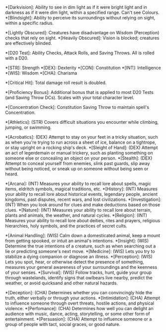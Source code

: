*[Darkvision]: Ability to see in dim light as if it were bright light and in darkness as if it were dim light, within a specified range. Can't see Colours.
*[Blindsight]: Ability to perceive its surroundings without relying on sight, within a specific radius.

*[Lightly Obscured]: Creatures have disadvantage on Wisdom (Perception) checks that rely on sight.
*[Heavily Obscured]: Vision is blocked; creatures are effectively blinded.

*[D20 Test]: Ability Checks, Attack Rolls, and Saving Throws. All is rolled with a D20.

*[STR]:	Strength
*[DEX]:	Dexterity
*[CON]:	Constitution
*[INT]:	Intelligence
*[WIS]:	Wisdom
*[CHA]:	Charisma

*[Critical Hit]: Total damage roll result is doubled.

*[Proficiency Bonus]: Additional bonus that is applied to most D20 Tests (and Saving Throw DCs). Scales with your total character level. 

*[Concentration Check]: Constitution Saving Throw to maintain spell's Concentration.

*[Athletics]: (STR) Covers difficult situations you encounter while climbing, jumping, or swimming.

*[Acrobatics]: (DEX) Attempt to stay on your feet in a tricky situation, such as when you're trying to run across a sheet of ice, balance on a tightrope, or stay upright on a rocking ship's deck.
*[Sleight of Hand]: (DEX) Attempt an act of legerdemain or manual trickery, such as planting something on someone else or concealing an object on your person.
*[Stealth]: (DEX) Attempt to conceal yourself from enemies, slink past guards, slip away without being noticed, or sneak up on someone without being seen or heard.

*[Arcana]: (INT) Measures your ability to recall lore about spells, magic items, eldritch symbols, magical traditions, etc.
*[History]: (INT) Measures your ability to recall lore about historical events, legendary people, ancient kingdoms, past disputes, recent wars, and lost civilizations.
*[Investigation]: (INT) When you look around for clues and make deductions based on those clues.
*[Nature]: (INT) Measures your ability to recall lore about terrain, plants and animals, the weather, and natural cycles.
*[Religion]: (INT) Measures your ability to recall lore about deities, rites and prayers, religious hierarchies, holy symbols, and the practices of secret cults.

*[Animal Handling]: (WIS) Calm down a domesticated animal, keep a mount from getting spooked, or intuit an animal's intentions.
*[Insight]: (WIS) Determine the true intentions of a creature, such as when searching out a lie or predicting someone's next move. 
*[Medicine]: (WIS) Lets you try to stabilize a dying companion or diagnose an illness.
*[Perception]: (WIS) Lets you spot, hear, or otherwise detect the presence of something, measures your general awareness of your surroundings and the keenness of your senses.
*[Survival]: (WIS) Follow tracks, hunt, guide your group through wastelands, identify signs that owlbears live nearby, predict the weather, or avoid quicksand and other natural hazards.

*[Deception]: (CHA) Determines whether you can convincingly hide the truth, either verbally or through your actions.
*[Intimidation]: (CHA) Attempt to influence someone through overt threats, hostile actions, and physical violence.
*[Perfomance]: (CHA) Determines how well you can delight an audience with music, dance, acting, storytelling, or some other form of entertainment.
*[Persuasion]: (CHA) Attempt to influence someone or a group of people with tact, social graces, or good nature.